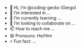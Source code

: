 - 👋 Hi, I’m @coding-gecko (Gergo)
- 👀 I’m interested in ...
- 🌱 I’m currently learning ...
- 💞️ I’m looking to collaborate on ...
- 📫 How to reach me ...
- 😄 Pronouns: He/Him
- ⚡ Fun fact: ...

<!---
coding-gecko/coding-gecko is a ✨ special ✨ repository because its `README.md` (this file) appears on your GitHub profile.
You can click the Preview link to take a look at your changes.
--->
